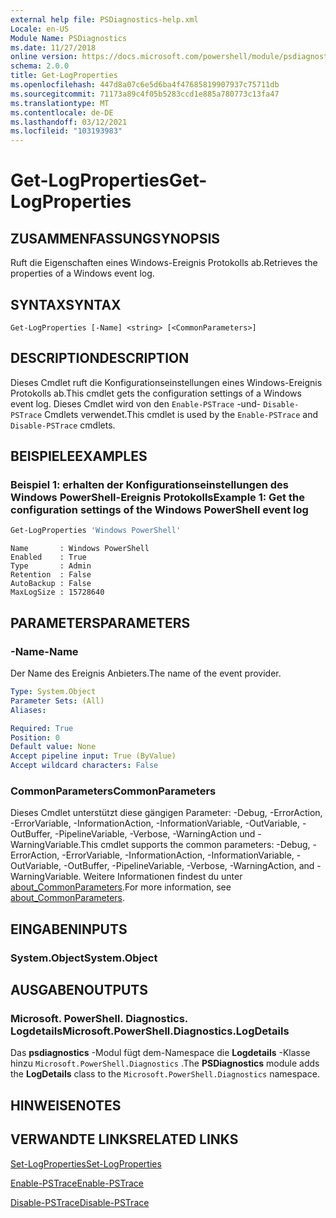 ```yaml
---
external help file: PSDiagnostics-help.xml
Locale: en-US
Module Name: PSDiagnostics
ms.date: 11/27/2018
online version: https://docs.microsoft.com/powershell/module/psdiagnostics/get-logproperties?view=powershell-5.1&WT.mc_id=ps-gethelp
schema: 2.0.0
title: Get-LogProperties
ms.openlocfilehash: 447d8a07c6e5d6ba4f47685819907937c75711db
ms.sourcegitcommit: 71173a89c4f05b5283ccd1e885a780773c13fa47
ms.translationtype: MT
ms.contentlocale: de-DE
ms.lasthandoff: 03/12/2021
ms.locfileid: "103193983"
---
```

# <span data-ttu-id="47bc6-102">Get-LogProperties</span><span class="sxs-lookup"><span data-stu-id="47bc6-102">Get-LogProperties</span></span>

## <span data-ttu-id="47bc6-103">ZUSAMMENFASSUNG</span><span class="sxs-lookup"><span data-stu-id="47bc6-103">SYNOPSIS</span></span>
<span data-ttu-id="47bc6-104">Ruft die Eigenschaften eines Windows-Ereignis Protokolls ab.</span><span class="sxs-lookup"><span data-stu-id="47bc6-104">Retrieves the properties of a Windows event log.</span></span>

## <span data-ttu-id="47bc6-105">SYNTAX</span><span class="sxs-lookup"><span data-stu-id="47bc6-105">SYNTAX</span></span>

```
Get-LogProperties [-Name] <string> [<CommonParameters>]
```

## <span data-ttu-id="47bc6-106">DESCRIPTION</span><span class="sxs-lookup"><span data-stu-id="47bc6-106">DESCRIPTION</span></span>

<span data-ttu-id="47bc6-107">Dieses Cmdlet ruft die Konfigurationseinstellungen eines Windows-Ereignis Protokolls ab.</span><span class="sxs-lookup"><span data-stu-id="47bc6-107">This cmdlet gets the configuration settings of a Windows event log.</span></span> <span data-ttu-id="47bc6-108">Dieses Cmdlet wird von den `Enable-PSTrace` -und- `Disable-PSTrace` Cmdlets verwendet.</span><span class="sxs-lookup"><span data-stu-id="47bc6-108">This cmdlet is used by the `Enable-PSTrace` and `Disable-PSTrace` cmdlets.</span></span>

## <span data-ttu-id="47bc6-109">BEISPIELE</span><span class="sxs-lookup"><span data-stu-id="47bc6-109">EXAMPLES</span></span>

### <span data-ttu-id="47bc6-110">Beispiel 1: erhalten der Konfigurationseinstellungen des Windows PowerShell-Ereignis Protokolls</span><span class="sxs-lookup"><span data-stu-id="47bc6-110">Example 1: Get the configuration settings of the Windows PowerShell event log</span></span>

```powershell
Get-LogProperties 'Windows PowerShell'
```

```Output
Name       : Windows PowerShell
Enabled    : True
Type       : Admin
Retention  : False
AutoBackup : False
MaxLogSize : 15728640
```

## <span data-ttu-id="47bc6-111">PARAMETERS</span><span class="sxs-lookup"><span data-stu-id="47bc6-111">PARAMETERS</span></span>

### <span data-ttu-id="47bc6-112">-Name</span><span class="sxs-lookup"><span data-stu-id="47bc6-112">-Name</span></span>

<span data-ttu-id="47bc6-113">Der Name des Ereignis Anbieters.</span><span class="sxs-lookup"><span data-stu-id="47bc6-113">The name of the event provider.</span></span>

```yaml
Type: System.Object
Parameter Sets: (All)
Aliases:

Required: True
Position: 0
Default value: None
Accept pipeline input: True (ByValue)
Accept wildcard characters: False
```

### <span data-ttu-id="47bc6-114">CommonParameters</span><span class="sxs-lookup"><span data-stu-id="47bc6-114">CommonParameters</span></span>

<span data-ttu-id="47bc6-115">Dieses Cmdlet unterstützt diese gängigen Parameter: -Debug, -ErrorAction, -ErrorVariable, -InformationAction, -InformationVariable, -OutVariable, -OutBuffer, -PipelineVariable, -Verbose, -WarningAction und -WarningVariable.</span><span class="sxs-lookup"><span data-stu-id="47bc6-115">This cmdlet supports the common parameters: -Debug, -ErrorAction, -ErrorVariable, -InformationAction, -InformationVariable, -OutVariable, -OutBuffer, -PipelineVariable, -Verbose, -WarningAction, and -WarningVariable.</span></span> <span data-ttu-id="47bc6-116">Weitere Informationen findest du unter [about_CommonParameters](https://go.microsoft.com/fwlink/?LinkID=113216).</span><span class="sxs-lookup"><span data-stu-id="47bc6-116">For more information, see [about_CommonParameters](https://go.microsoft.com/fwlink/?LinkID=113216).</span></span>

## <span data-ttu-id="47bc6-117">EINGABEN</span><span class="sxs-lookup"><span data-stu-id="47bc6-117">INPUTS</span></span>

### <span data-ttu-id="47bc6-118">System.Object</span><span class="sxs-lookup"><span data-stu-id="47bc6-118">System.Object</span></span>

## <span data-ttu-id="47bc6-119">AUSGABEN</span><span class="sxs-lookup"><span data-stu-id="47bc6-119">OUTPUTS</span></span>

### <span data-ttu-id="47bc6-120">Microsoft. PowerShell. Diagnostics. Logdetails</span><span class="sxs-lookup"><span data-stu-id="47bc6-120">Microsoft.PowerShell.Diagnostics.LogDetails</span></span>

<span data-ttu-id="47bc6-121">Das **psdiagnostics** -Modul fügt dem-Namespace die **Logdetails** -Klasse hinzu `Microsoft.PowerShell.Diagnostics` .</span><span class="sxs-lookup"><span data-stu-id="47bc6-121">The **PSDiagnostics** module adds the **LogDetails** class to the `Microsoft.PowerShell.Diagnostics` namespace.</span></span>

## <span data-ttu-id="47bc6-122">HINWEISE</span><span class="sxs-lookup"><span data-stu-id="47bc6-122">NOTES</span></span>

## <span data-ttu-id="47bc6-123">VERWANDTE LINKS</span><span class="sxs-lookup"><span data-stu-id="47bc6-123">RELATED LINKS</span></span>

[<span data-ttu-id="47bc6-124">Set-LogProperties</span><span class="sxs-lookup"><span data-stu-id="47bc6-124">Set-LogProperties</span></span>](Set-LogProperties.md)

[<span data-ttu-id="47bc6-125">Enable-PSTrace</span><span class="sxs-lookup"><span data-stu-id="47bc6-125">Enable-PSTrace</span></span>](Enable-PSTrace.md)

[<span data-ttu-id="47bc6-126">Disable-PSTrace</span><span class="sxs-lookup"><span data-stu-id="47bc6-126">Disable-PSTrace</span></span>](Disable-PSTrace.md)
